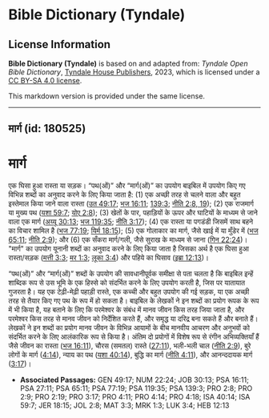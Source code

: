 # Bible Dictionary (Tyndale)

## License Information

**Bible Dictionary (Tyndale)** is based on and adapted from: _Tyndale Open Bible Dictionary_, [Tyndale House Publishers](https://tyndaleopenresources.com/), 2023, which is licensed under a [CC BY-SA 4.0 license](https://creativecommons.org/licenses/by-sa/4.0/legalcode.en).

This markdown version is provided under the same license.



--------------------------------

## मार्ग (id: 180525)

मार्ग
=====

एक घिसा हुआ रास्ता या सड़क। “पथ(ओं)” और “मार्ग(ओं)” का उपयोग बाइबिल में उपयोग किए गए विभिन्न शब्दों का अनुवाद करने के लिए किया जाता है: (1\) एक अच्छी तरह से चलने वाला और बहुत इस्तेमाल किया जाने वाला रास्ता ([उत 49:17](https://ref.ly/Gen49:17); [भज 16:11](https://ref.ly/Ps16:11); [139:3](https://ref.ly/Ps139:3); [नीति 2:8, 19](https://ref.ly/Prov2:8)); (2\) एक राजमार्ग या मुख्य पथ ([यशा 59:7](https://ref.ly/Isa59:7); [योए 2:8](https://ref.ly/Joel2:8)); (3\) खेतों के पार, पहाड़ियों के ऊपर और घाटियों के माध्यम से जाने वाला एक मार्ग ([अय्यू 30:13](https://ref.ly/Job30:13); [भज 119:35](https://ref.ly/Ps119:35); [नीति 3:17](https://ref.ly/Prov3:17)); (4\) एक रास्ता या पगडंडी जिसमें साथ बहने का विचार शामिल है ([भज 77:19](https://ref.ly/Ps77:19); [यिर्म 18:15](https://ref.ly/Jer18:15)); (5\) एक गोलाकार का मार्ग, जैसे खाई में या मुँडेर में ([भज 65:11](https://ref.ly/Ps65:11); [नीति 2:9](https://ref.ly/Prov2:9)); और (6\) एक सँकरा मार्ग/गली, जैसे सुराख के माध्यम से जाना ([गिन 22:24](https://ref.ly/Num22:24))। "मार्ग" का उपयोग यूनानी शब्दों का अनुवाद करने के लिए किया जाता है जिसका अर्थ है एक घिसा हुआ रास्ता/सड़क ([मत्ती 3:3](https://ref.ly/Matt3:3); [मर 1:3](https://ref.ly/Mark1:3); [लूका 3:4](https://ref.ly/Luke3:4)) और पहिये का घिसाव ([इब्रा 12:13](https://ref.ly/Heb12:13))।

“पथ(ओं)” और “मार्ग(ओं)” शब्दों के उपयोग की सावधानीपूर्वक समीक्षा से पता चलता है कि बाइबिल इन्हें शाब्दिक रूप से उस भूमि के एक हिस्से को संदर्भित करने के लिए उपयोग करती है, जिस पर यातायात गुजरता है। यह एक टेढ़ी\-मेढ़ी पहाड़ी रास्ते, एक कच्ची और बहुत उपयोग की गई सड़क, या एक अच्छी तरह से तैयार किए गए पथ के रूप में हो सकता है। बाइबिल के लेखकों ने इन शब्दों का प्रयोग रूपक के रूप में भी किया है, यह बताने के लिए कि परमेश्वर के संबंध में मानव जीवन किस तरह जिया जाता है, और परमेश्वर किस तरह से मानव जीवन को निर्देशित करते हैं, और समृद्ध या दरिद्र बना सकते हैं और बनाते हैं। लेखकों ने इन शब्दों का प्रयोग मानव जीवन के विभिन्न आयामों के बीच मानवीय आचरण और अनुभवों को संदर्भित करने के लिए आलंकारिक रूप से किया है। अंतिम दो प्रयोगों में विशेष रूप से रंगीन अभिव्यक्तियाँ हैं जैसे जीवन का रास्ता ([भज 16:11](https://ref.ly/Ps16:11)), चौरस (समतल) रास्ते ([27:11](https://ref.ly/Ps27:11)), भली\-भली चाल ([नीति 2:9](https://ref.ly/Prov2:9)), बुरे लोगों के मार्ग ([4:14](https://ref.ly/Prov4:14)), न्याय का पथ ([यशा 40:14](https://ref.ly/Isa40:14)), बुद्धि का मार्ग ([नीति 4:11](https://ref.ly/Prov4:11)), और आनन्ददायक मार्ग ([3:17](https://ref.ly/Prov3:17))।

* **Associated Passages:** GEN 49:17; NUM 22:24; JOB 30:13; PSA 16:11; PSA 27:11; PSA 65:11; PSA 77:19; PSA 119:35; PSA 139:3; PRO 2:8; PRO 2:9; PRO 2:19; PRO 3:17; PRO 4:11; PRO 4:14; PRO 4:18; ISA 40:14; ISA 59:7; JER 18:15; JOL 2:8; MAT 3:3; MRK 1:3; LUK 3:4; HEB 12:13

